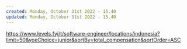 ```yaml
---
created: Monday, October 31st 2022 - 15.40
updated: Monday, October 31st 2022 - 15.40
---
```

https://www.levels.fyi/t/software-engineer/locations/indonesia?limit=50&yoeChoice=junior&sortBy=total_compensation&sortOrder=ASC